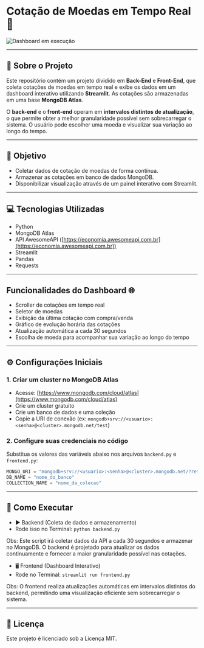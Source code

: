 # Cotação de Moedas em Tempo Real👑 

![Dashboard em execução](https://github.com/user-attachments/assets/f4b2001a-d42b-4e49-9605-2345cdde9cd4)

---

## 📌 Sobre o Projeto

Este repositório contém um projeto dividido em **Back-End** e **Front-End**, que coleta cotações de moedas em tempo real e exibe os dados em um dashboard interativo utilizando **Streamlit**. As cotações são armazenadas em uma base **MongoDB Atlas**.

O **back-end** e o **front-end** operam em **intervalos distintos de atualização**, o que permite obter a melhor granularidade possível sem sobrecarregar o sistema. O usuário pode escolher uma moeda e visualizar sua variação ao longo do tempo.

---

## 🚀 Objetivo

- Coletar dados de cotação de moedas de forma contínua.
- Armazenar as cotações em banco de dados MongoDB.
- Disponibilizar visualização através de um painel interativo com Streamlit.

---

## 💻 Tecnologias Utilizadas

- Python
- MongoDB Atlas
- API AwesomeAPI ([https://economia.awesomeapi.com.br](https://economia.awesomeapi.com.br))
- Streamlit
- Pandas
- Requests

---

## Funcionalidades do Dashboard 🌐
 - Scroller de cotações em tempo real
 - Seletor de moedas
 - Exibição da última cotação com compra/venda
 - Gráfico de evolução horária das cotações
 - Atualização automática a cada 30 segundos
 - Escolha de moeda para acompanhar sua variação ao longo do tempo

---

## ⚙️ Configurações Iniciais

### 1. Criar um cluster no MongoDB Atlas

- Acesse: [https://www.mongodb.com/cloud/atlas](https://www.mongodb.com/cloud/atlas)
- Crie um cluster gratuito
- Crie um banco de dados e uma coleção
- Copie a URI de conexão (ex: `mongodb+srv://<usuario>:<senha>@<cluster>.mongodb.net/test`)

### 2. Configure suas credenciais no código

Substitua os valores das variáveis abaixo nos arquivos `backend.py` e `frontend.py`:

```python
MONGO_URI = "mongodb+srv://<usuario>:<senha>@<cluster>.mongodb.net/?retryWrites=true&w=majority"
DB_NAME = "nome_do_banco"
COLLECTION_NAME = "nome_da_colecao"
```

---

## 🚡 Como Executar
 - ▶️ Backend (Coleta de dados e armazenamento)
 - Rode isso no Terminal: `python backend.py`
   
Obs: Este script irá coletar dados da API a cada 30 segundos e armazenar no MongoDB. O backend é projetado para atualizar os dados continuamente e fornecer a maior granularidade possível nas cotações.

- 🖥️ Frontend (Dashboard Interativo)
- Rode no Terminal: `streamlit run frontend.py`

Obs: O frontend realiza atualizações automáticas em intervalos distintos do backend, permitindo uma visualização eficiente sem sobrecarregar o sistema.

---

## 📖 Licença

Este projeto é licenciado sob a Licença MIT.
